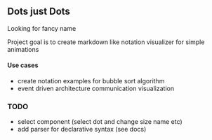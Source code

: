 ## Dots just Dots

Looking for fancy name

Project goal is to create markdown like notation visualizer for simple animations

#### Use cases
- create notation examples for bubble sort algorithm
- event driven architecture communication visualization

### TODO

- select component (select dot and change size name etc) 
- add parser for declarative syntax (see docs)